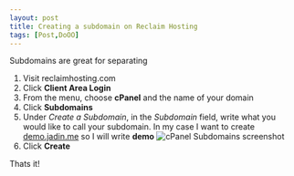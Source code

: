 ```yaml
---
layout: post
title: Creating a subdomain on Reclaim Hosting
tags: [Post,DoOO]
---
```

Subdomains are great for separating

1. Visit reclaimhosting.com
2. Click **Client Area Login**
3. From the menu, choose **cPanel** and the name of your domain
4. Click **Subdomains**
5. Under _Create a Subdomain_, in the _Subdomain_ field, write what you would like to call your subdomain. In my case I want to create [demo.jadin.me](https://demo.jadin.me) so I will write **demo**
![cPanel Subdomains screenshot](https://i.imgur.com/WSgJUTC.png)
6. Click **Create**

Thats it!
